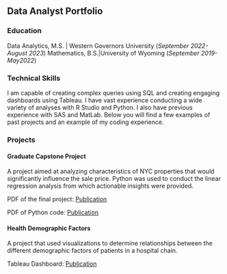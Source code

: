 ## Data Analyst Portfolio

### Education
Data Analytics, M.S. | Western Governors University (_September 2022-August 2023_)
Mathematics, B.S.|University of Wyoming (_September 2019-May2022_)

### Technical Skills
I am capable of creating complex queries using SQL and creating engaging dashboards using Tableau. I have vast experience conducting a wide variety of analyses with R Studio and Python. I also have previous experience with SAS and MatLab. Below you will find a few examples of past projects and an example of my coding experience. 

### Projects
#### Graduate Capstone Project
A project aimed at analyzing characteristics of NYC properties that would significantly influence the sale price. Python was used to conduct the linear regression analysis from which actionable insights were provided. 

PDF of the final project: 
[Publication](file:///C:/Users/cozze/Downloads/Capstone%20(3).pdf)

PDF of Python code:
[Publication](file:///C:/Users/cozze/Downloads/Capstone-Copy4_%20-%20Jupyter%20Notebook.pdf)



#### Health Demographic Factors
A project that used visualizations to determine relationships between the different demographic factors of patients in a hospital chain.

Tableau Dashboard: 
[Publication](https://public.tableau.com/app/profile/kira.cozzens/viz/HealthDemographics/Story)


